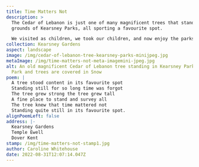 ```yaml
---
title: Time Matters Not
description: >
  The Cedar of Lebanon is just one of many magnificent trees that stand on the
  grounds of Kearsney Parks, all sporting a favourite spot.

  We visited as children, we took our children, and now enjoy the parks with the grandchildren. Recently the parks have had a makeover and I am sure many more will find the magic that has delighted through the years, it is indeed a favourite spot where time matters not.
collection: Kearsney Gardens
aspect: landscape
image: /img/cedar-of-lebanon-tree-kearsney-parks-minijpeg.jpg
metaImage: /img/time-matters-not-meta-imagemini-jpeg.jpg
alt: An old magnificent Cedar of Lebanon tree standing in Kearsney Parks, The
  Park and trees are covered in Snow
poem: |
  A tree stood content in its favourite spot
  Standing still for so long time was forgot
  The tree grew strong the tree grew tall
  A fine place to stand and survey all 
  The tree knew that time mattered not
  Standing quite still in its favourite spot.
alignPoemLeft: false
address: |-
  Kearsney Gardens
  Temple Ewell 
  Dover Kent
stamp: /img/time-matters-not-stamp1.jpg
author: Caroline Whitehouse
date: 2022-08-31T12:07:14.047Z
---
```

